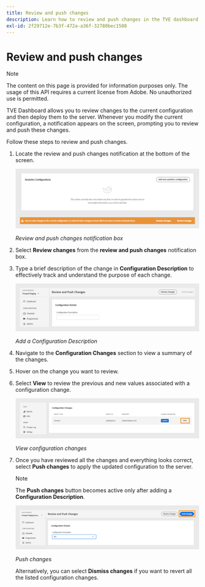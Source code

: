 ```yaml
---
title: Review and push changes
description: Learn how to review and push changes in the TVE dashboard.
exl-id: 2f29712e-7b3f-472a-a36f-32780bec1508
---
```

# Review and push changes

>[!NOTE]
>
>The content on this page is provided for information purposes only. The usage of this API requires a current license from Adobe. No unauthorized use is permitted.

TVE Dashboard allows you to review changes to the current configuration and then deploy them to the server. Whenever you modify the current configuration, a notification appears on the screen, prompting you to review and push these changes.

Follow these steps to review and push changes.

1. Locate the review and push changes notification at the bottom of the screen.

   ![Review and push changes notification](../assets/tve-dashboard/new-tve-dashboard/review/review-and-push-changes-banner-view.png)

   *Review and push changes notification box*

1. Select **Review changes** from the **review and push changes** notification box. 

1. Type a brief description of the change in **Configuration Description** to effectively track and understand the purpose of each change.

   ![Add a Configuration Description](../assets/tve-dashboard/new-tve-dashboard/review/review-and-push-configuration-details-panel-view.png)

   *Add a Configuration Description*

1. Navigate to the **Configuration Changes** section to view a summary of the changes.

1. Hover on the change you want to review.

1. Select **View** to review the previous and new values associated with a configuration change.
 
   ![View configuration changes](../assets/tve-dashboard/new-tve-dashboard/review/review-and-push-changes-view-button.png)

   *View configuration changes*
   
1. Once you have reviewed all the changes and everything looks correct, select **Push changes** to apply the updated configuration to the server.

   >[!NOTE]
   >
   >The **Push changes** button becomes active only after adding a **Configuration Description**.

   ![Push changes](../assets/tve-dashboard/new-tve-dashboard/review/review-and-push-push-changes-button.png)

   *Push changes*

   Alternatively, you can select **Dismiss changes** if you want to revert all the listed configuration changes.

